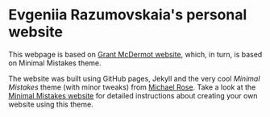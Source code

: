 # Evgeniia Razumovskaia's personal website

This webpage is based on [Grant McDermot website](https://github.com/grantmcdermott/grantmcdermott.github.io), which, in turn, is based on Minimal Mistakes theme.  

The website was built using GitHub pages, Jekyll and the very cool *Minimal Mistakes* theme (with minor tweaks) from [Michael Rose](http://twitter.com/mmistakes). Take a look at the [Minimal Mistakes website](http://mmistakes.github.io/minimal-mistakes) for detailed instructions about creating your own website using this theme.
